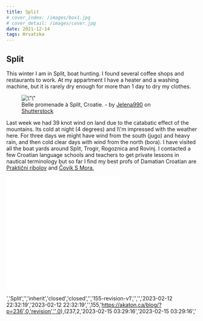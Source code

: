 ```yaml
---
title: Split
# cover_index: /images/box1.jpg
# cover_detail: /images/cover.jpg
date: 2021-12-14
tags: Hrvatska
---
```


<h2>Split</h2>

<!-- /wp:heading -->

<!-- wp:paragraph -->

<p>This winter I am in Split, boat hunting. I found several coffee shops and restaurants to work. At my appartment I have a heater and a washing machine, but it is rarely dry enough for more than 1 day to dry my clothes. </p>

<!-- /wp:paragraph -->

<!-- wp:image {\"id\":156,\"sizeSlug\":\"large\",\"linkDestination\":\"none\"} -->

<figure class=\"wp-block-image size-large\">
<img src=\"https://akaton.ca/blog/wp-content/uploads/2023/01/shutterstock_2048270498-1024x683.jpg\" alt=\"\" class=\"wp-image-156\"/>
<figcaption class=\"wp-element-caption\">Belle promenade à Split, Croatie. - by <a href=\"https://www.shutterstock.com/fr/g/Jelena990\">Jelena990</a> on <a rel=\"noreferrer noopener\" href=\"https://www.shutterstock.com/fr/image-photo/beautiful-promenade-split-croatia-2048270498\" target=\"_blank\">Shutterstock</a>
</figcaption>
</figure>

<!-- /wp:image -->

<!-- wp:paragraph -->

<p>Last week we had 39 knot wind on land due to the catabatic effect of the mountains. Its cold at night (4 degrees) and I\'m impressed with the weather here. For three days we might have wind from the south (jugo) and heavy rain, and then cold clear days with wind from the north (bora). I have visited all the boat yards around Split, Trogir, Rogoznica and Rovinj. I contacted a few Croatian language schools and teachers to get private lessons in nautical terminology but so far I find my best profs of Damatian Croatian are <a rel=\"noreferrer noopener\" href=\"https://www.youtube.com/@prakticniribolov5459\" target=\"_blank\">Praktični ribolov</a> and <a rel=\"noreferrer noopener\" href=\"https://www.youtube.com/@CovikSMora\" target=\"_blank\">Čovik S Mora.</a> </p>

<!-- /wp:paragraph -->

<!-- wp:html -->

<iframe src=\"https://www.youtube.com/embed/U4QxGLaGXNs?start=248\" title=\"YouTube video player\" allow=\"accelerometer; autoplay; clipboard-write; encrypted-media; gyroscope; picture-in-picture\" allowfullscreen=\"\" width=\"560\" height=\"315\" frameborder=\"0\">
</iframe>

<!-- /wp:html -->

<!-- wp:html -->

<iframe src=\"https://www.youtube.com/embed/vg0GRA-RuCI?start=248\" title=\"YouTube video player\" allow=\"accelerometer; autoplay; clipboard-write; encrypted-media; gyroscope; picture-in-picture\" allowfullscreen=\"\" width=\"560\" height=\"315\" frameborder=\"0\">
</iframe>

<!-- /wp:html -->
','Split','','inherit','closed','closed','','155-revision-v1','','','2023-02-12 22:32:19','2023-02-12 22:32:19','',155,'https://akaton.ca/blog/?p=236',0,'revision','',0),(237,2,'2023-02-15 03:29:16','2023-02-15 03:29:16','
<!-- wp:paragraph -->